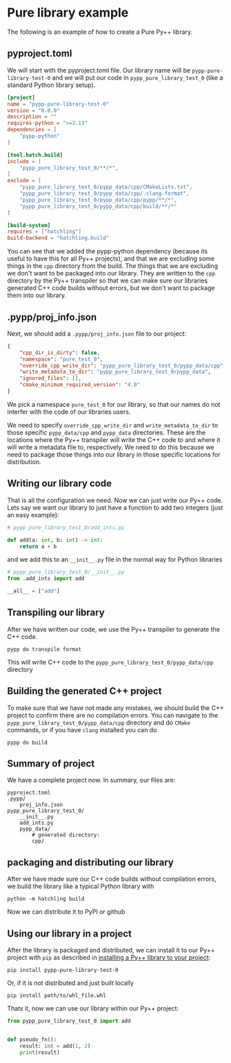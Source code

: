 # Pure library example

The following is an example of how to create a Pure Py++ library.

## pyproject.toml

We will start with the pyproject.toml file. Our library name will be `pypp-pure-library-test-0` and we will put our code in `pypp_pure_library_test_0` (like a standard Python library setup).

```toml
[project]
name = "pypp-pure-library-test-0"
version = "0.0.0"
description = ""
requires-python = ">=3.13"
dependencies = [
    "pypp-python"
]

[tool.hatch.build]
include = [
    "pypp_pure_library_test_0/**/*", 
]
exclude = [
    "pypp_pure_library_test_0/pypp_data/cpp/CMakeLists.txt",
    "pypp_pure_library_test_0/pypp_data/cpp/.clang-format",
    "pypp_pure_library_test_0/pypp_data/cpp/pypp/**/*",
    "pypp_pure_library_test_0/pypp_data/cpp/build/**/*"
]

[build-system]
requires = ["hatchling"]
build-backend = "hatchling.build"
```

You can see that we added the pypp-python dependency (because its useful to have this for all Py++ projects), and that we are excluding some things in the `cpp` directory from the build. The things that we are excluding we don't want to be packaged into our library. They are written to the `cpp` directory by the Py++ transpiler so that we can make sure our libraries generated C++ code builds without errors, but we don't want to package them into our library.

## .pypp/proj_info.json

Next, we should add a `.pypp/proj_info.json` file to our project:

```json
{
    "cpp_dir_is_dirty": false,
    "namespace": "pure_test_0",
    "override_cpp_write_dir": "pypp_pure_library_test_0/pypp_data/cpp",
    "write_metadata_to_dir": "pypp_pure_library_test_0/pypp_data",
    "ignored_files": [],
    "cmake_minimum_required_version": "4.0"
}
```

We pick a namespace `pure_test_0` for our library, so that our names do not interfer with the code of our libraries users.

We need to specify `override_cpp_write_dir` and `write_metadata_to_dir` to those specific `pypp_data/cpp` and `pypp_data` directories. These are the locations where the Py++ transpiler will write the C++ code to and where it will write a metadata file to, respectively. We need to do this because we need to package those things into our library in those specific locations for distribution.

## Writing our library code

That is all the configuration we need. Now we can just write our Py++ code. Lets say we want our library to just have a function to add two integers (just an easy example):

```python
# pypp_pure_library_test_0/add_ints.py

def add(a: int, b: int) -> int:
    return a + b
```

and we add this to an `__init__.py` file in the normal way for Python libraries

```python
# pypp_pure_library_test_0/__init__.py
from .add_ints import add

__all__ = ["add"]
```

## Transpiling our library

After we have written our code, we use the Py++ transpiler to generate the C++ code.

```text
pypp do transpile format
```

This will write C++ code to the `pypp_pure_library_test_0/pypp_data/cpp` directory

## Building the generated C++ project

To make sure that we have not made any mistakes, we should build the C++ project to confirm there are no compilation errors. You can navigate to the `pypp_pure_library_test_0/pypp_data/cpp` directory and do `CMake` commands, or if you have `clang` installed you can do

```text
pypp do build
```

## Summary of project

We have a complete project now. In summary, our files are:

```text
pyproject.toml
.pypp/
    proj_info.json
pypp_pure_library_test_0/
    __init__.py
    add_ints.py
    pypp_data/
        # generated directory:
        cpp/
```

## packaging and distributing our library

After we have made sure our C++ code builds without compilation errors, we build the library like a typical Python library with

```text
python -m hatchling build
```

Now we can distribute it to PyPI or github

## Using our library in a project

After the library is packaged and distributed, we can install it to our Py++ project with `pip` as described in [installing a Py++ library to your project](introduction.md#installing-a-py-library-to-your-project):

```text
pip install pypp-pure-library-test-0
```

Or, if it is not distributed and just built locally

```text
pip install path/to/whl_file.whl
```

Thats it, now we can use our library within our Py++ project:

```python
from pypp_pure_library_test_0 import add


def pseudo_fn():
    result: int = add(1, 2)
    print(result)
```
